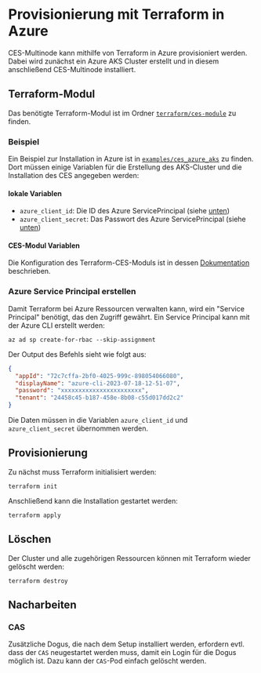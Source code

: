 # Provisionierung mit Terraform in Azure

CES-Multinode kann mithilfe von Terraform in Azure provisioniert werden.
Dabei wird zunächst ein Azure AKS Cluster erstellt und in diesem anschließend CES-Multinode installiert.

## Terraform-Modul

Das benötigte Terraform-Modul ist im Ordner [`terraform/ces-module`](../../terraform/ces-module) zu finden.

### Beispiel

Ein Beispiel zur Installation in Azure ist in [`examples/ces_azure_aks`](../../terraform/ces-module/examples/ces_azure_aks) zu finden.
Dort müssen einige Variablen für die Erstellung des AKS-Cluster und die Installation des CES angegeben werden:

#### lokale Variablen
* `azure_client_id`: Die ID des Azure ServicePrincipal (siehe [unten](#azure-service-principal-erstellen))
* `azure_client_secret`: Das Passwort des Azure ServicePrincipal (siehe [unten](#azure-service-principal-erstellen))

#### CES-Modul Variablen
Die Konfiguration des Terraform-CES-Moduls ist in dessen [Dokumentation](../../terraform/ces-module/README.md) beschrieben.

### Azure Service Principal erstellen

Damit Terraform bei Azure Ressourcen verwalten kann, wird ein "Service Principal" benötigt, das den Zugriff gewährt.
Ein Service Principal kann mit der Azure CLI erstellt werden:

```shell
az ad sp create-for-rbac --skip-assignment
```

Der Output des Befehls sieht wie folgt aus:

```json
{
  "appId": "72c7cffa-2bf0-4025-999c-898054066080",
  "displayName": "azure-cli-2023-07-18-12-51-07",
  "password": "xxxxxxxxxxxxxxxxxxxxxxx",
  "tenant": "24458c45-b187-458e-8b08-c55d017dd2c2"
}
```

Die Daten müssen in die Variablen `azure_client_id` und `azure_client_secret` übernommen werden.


## Provisionierung

Zu nächst muss Terraform initialisiert werden:

```shell
terraform init
```

Anschließend kann die Installation gestartet werden:

```shell
terraform apply
```

## Löschen

Der Cluster und alle zugehörigen Ressourcen können mit Terraform wieder gelöscht werden:

```shell
terraform destroy
```

## Nacharbeiten

### CAS

Zusätzliche Dogus, die nach dem Setup installiert werden, erfordern evtl. dass der `CAS` neugestartet werden muss, damit
ein Login für die Dogus möglich ist.
Dazu kann der `CAS`-Pod einfach gelöscht werden.